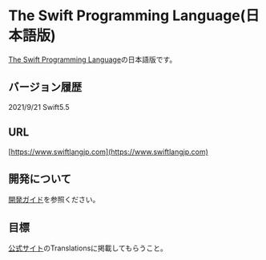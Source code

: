 # The Swift Programming Language\(日本語版\)

[The Swift Programming Language](https://docs.swift.org/swift-book/)の日本語版です。

## バージョン履歴

2021/9/21 Swift5.5

## URL

[https://www.swiftlangjp.com](https://www.swiftlangjp.com)

## 開発について

[開発ガイド](https://github.com/stzn/the-swift-programming-language-jp/tree/fb429c05ba8213016ca97e93f9454d86ed274ab7/CONTRIBUTION.md)を参照ください。

## 目標

[公式サイト](https://www.swift.org/documentation/#swift-language)のTranslationsに掲載してもらうこと。
